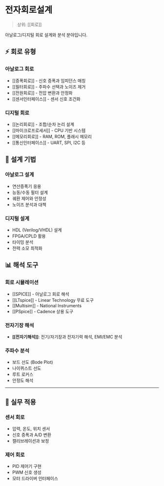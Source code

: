# 전자회로설계

> 상위: [[회로]]

아날로그/디지털 회로 설계와 분석 분야입니다.

## ⚡ 회로 유형

### 아날로그 회로
- [[증폭회로]] - 신호 증폭과 임피던스 매칭
- [[필터회로]] - 주파수 선택과 노이즈 제거
- [[전원회로]] - 전압 변환과 안정화
- [[센서인터페이스]] - 센서 신호 조건화

### 디지털 회로
- [[논리회로]] - 조합/순차 논리 설계
- [[마이크로프로세서]] - CPU 기반 시스템
- [[메모리회로]] - RAM, ROM, 플래시 메모리
- [[통신인터페이스]] - UART, SPI, I2C 등

## 🔧 설계 기법

### 아날로그 설계
- 연산증폭기 응용
- 능동/수동 필터 설계
- 궤환 제어와 안정성
- 노이즈 분석과 대책

### 디지털 설계
- HDL (Verilog/VHDL) 설계
- FPGA/CPLD 활용
- 타이밍 분석
- 전력 소모 최적화

## 📊 해석 도구

### 회로 시뮬레이션
- [[SPICE]] - 아날로그 회로 해석
- [[LTspice]] - Linear Technology 무료 도구
- [[Multisim]] - National Instruments
- [[PSpice]] - Cadence 상용 도구

### 전자기장 해석
- **[[전자기해석]]**: 전기/자기장과 전자기력 해석, EMI/EMC 분석

### 주파수 분석
- 보드 선도 (Bode Plot)
- 나이퀴스트 선도
- 루트 로커스
- 안정도 해석

---

## 🎯 실무 적용

### 센서 회로
- 압력, 온도, 위치 센서
- 신호 증폭과 A/D 변환
- 캘리브레이션과 보정

### 제어 회로
- PID 제어기 구현
- PWM 신호 생성
- 모터 드라이버 인터페이스